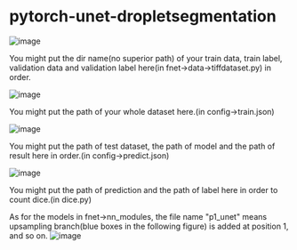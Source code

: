 # pytorch-unet-dropletsegmentation
![image](https://user-images.githubusercontent.com/66905900/165304647-924ab673-650b-4ec9-96de-cce51a154473.png)

You might put the dir name(no superior path) of your train data, train label, validation data and validation label here(in fnet->data->tiffdataset.py) in order.

![image](https://user-images.githubusercontent.com/66905900/165305390-7e4629df-6764-4af4-b50a-58f7f808b66c.png)

You might put the path of your whole dataset here.(in config->train.json)

![image](https://user-images.githubusercontent.com/66905900/165306795-f84967a9-c4a2-4a3e-9a3d-d05da8a353fb.png)

You might put the path of test dataset, the path of model and the path of result here in order.(in config->predict.json)

![image](https://user-images.githubusercontent.com/66905900/165307697-f7df264e-8079-403f-908f-1851e4650163.png)

You might put the path of prediction and the path of label here in order to count dice.(in dice.py)

As for the models in fnet->nn_modules, the file name "p1_unet" means upsampling branch(blue boxes in the following figure) is added at position 1, and so on.
![image](https://user-images.githubusercontent.com/66905900/213875935-5949f13c-fb16-4f17-837e-c75a79a6a218.png)

